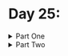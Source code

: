 # Day 25: 

<details>
  <summary>Part One</summary>


</details>

<details>
  <summary>Part Two</summary>


</details>